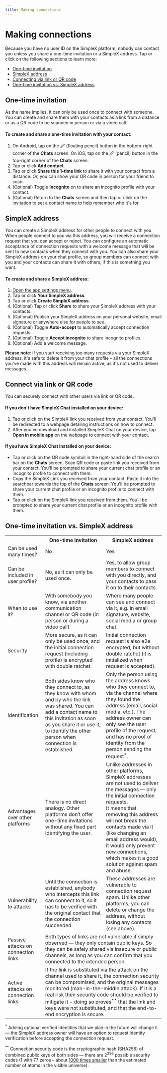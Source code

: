 ```yaml
---
title: Making connections
---
```


# Making connections

Because you have no user ID on the SimpleX platform, nobody can contact you unless you share a one-time invitation or a SimpleX address. Tap or click on the following sections to learn more:

- [One-time invitation](#one-time-invitation)
- [SimpleX address](#simplex-address)
- [Connecting via link or QR code](#connect-via-link-or-qr-code)
- [One-time invitation vs. SimpleX address](#one-time-invitation-vs-simplex-address)

## One-time invitation

As the name implies, it can only be used once to connect with someone. You can create and share them with your contacts as a link from a distance or as a QR code to be scanned in person or via a video call. 

#### To create and share a one-time invitation with your contact:

1. On Android, tap on the 🖉 (floating pencil) button in the bottom-right corner of the **Chats** screen. On iOS, tap on the 🖉 (pencil) button in the top-right corner of the **Chats** screen.
2. Tap or click **Add contact**.
3. Tap or click **Share this 1-time link** to share it with your contact from a distance. Or, you can show your QR code in person for your friend to scan.
4. (Optional) Toggle **Incognito** on to share an incognito profile with your contact.
5. (Optional) Return to the **Chats** screen and then tap or click on the invitation to set a contact name to help remember who it's for.

## SimpleX address

You can create a SimpleX address for other people to connect with you. When people connect to you via this address, you will receive a connection request that you can accept or reject. You can configure an automatic acceptance of connection requests with a welcome message that will be sent to new contacts when they connect with you. You can also share your SimpleX address on your chat profile, so group members can connect with you and your contacts can share it with others, if this is something you want.

#### To create and share a SimpleX address:

1. [Open the app settings menu](./app-settings.md#opening-the-app-settings-menu).
2. Tap or click **Your SimpleX address**.
3. Tap or click **Create SimpleX address**. 
4. (Optional) Tap or click **Share** to share your SimpleX address with your contacts.
5. (Optional) Publish your SimpleX address on your personal website, email signature or anywhere else for people to see. 
6. (Optional) Toggle **Auto-accept** to automatically accept connection requests. 
7. (Optional) Toggle **Accept incognito** to share incognito profiles. 
8. (Optional) Add a welcome message. 

**Please note**: if you start receiving too many requests via your SimpleX address, it's safe to delete it from your chat profile – all the connections you've made with this address will remain active, as it's not used to deliver messages.

## Connect via link or QR code

You can securely connect with other users via link or QR code. 

#### If you don't have SimpleX Chat installed on your device:

1. Tap or click on the SimpleX link you received from your contact. You'll be redirected to a webpage detailing instructions on how to connect. 
2. After you've download and installed SimpleX Chat on your device, tap **Open in mobile app** on the webpage to connect with your contact.

#### If you have SimpleX Chat installed on your device:

- Tap or click on the QR code symbol in the right-hand side of the search bar on the **Chats** screen. Scan QR code or paste link you received from your contact. You'll be prompted to share your current chat profile or an incognito profile to connect with them.
- Copy the SimpleX Link you received from your contact. Paste it into the searchbar towards the top of the **Chats** screen. You'll be prompted to share your current chat profile or an incognito profile to connect with them.
- Tap or click on the SimpleX link you received from them. You'll be prompted to share your current chat profile or an incognito profile with them.

## One-time invitation vs. SimpleX address

<table>
  <tr>
    <th></th>
    <th>One-time invitation</th>
    <th>SimpleX address</th>
  </tr>
  <tr>
    <td>Can be used many times?</td>
    <td>No</td>
    <td>Yes</td>
  </tr>
  <tr>
    <td>Can be included in user profile?</td>
    <td>No, as it can only be used once.</td>
    <td>Yes, to allow group members to connect with you directly, and your contacts to pass it on to their contacts.</td>
  </tr>
  <tr>
    <td>When to use it?</td>
    <td>With somebody you know, via another communication channel or QR code (in person or during a video call)</td>
    <td>Where many people can see and connect via it, e.g. in email signature, website, social media or group chat.</td>
  </tr>
  <tr>
    <td>Security</td>
    <td>More secure, as it can only be used once, and the initial connection request (including profile) is encrypted with double ratchet.</td>
    <td>Initial connection request is also e2e encrypted, but without double ratchet (it is initialized when request is accepted).</td>
  </tr>
  <tr>
    <td>Identification</td>
    <td>Both sides know who they connect to, as they know with whom and by who the link was shared. You can add a contact name to this invitation as soon as you share it or use it, to identify the other person when connection is established.</td>
    <td>Only the person using the address knows who they connect to, via the channel where they found the address (email, social media, etc.). The address owner can only see the user profile of the request, and has no proof of identity from the person sending the request<sup>*</sup>.</td>
  </tr>
  <tr>
    <td>Advantages over other platforms</td>
    <td>There is no direct analogy. Other platforms don’t offer one-time invitations without any fixed part identifying the user.</td>
    <td>Unlike addresses in other platforms, SimpleX addresses are not used to deliver the messages — only the initial connection requests.<br>It means that removing this address will not break the contacts made via it (like changing an email address would), it would only prevent new connections, which makes it a good solution against spam and abuse.</td>
  </tr>
  <tr>
    <td>Vulnerability to attacks</td>
    <td>Until the connection is established, anybody who intercepts this link can connect to it, so it has to be verified with the original contact that the connection succeeded.</td>
    <td>These addresses are vulnerable to connection request spam. Unlike other platforms, you can delete or change the address, without losing any contacts (see above).</td>
  </tr>
  <tr>
    <td>Passive attacks on connection links</td>
    <td colspan="2">Both types of links are not vulnerable if simply observed — they only contain public keys. So they can be safely shared via insecure or public channels, as long as you can confirm that you connected to the intended person.</td>
  </tr>
  <tr>
    <td>Active attacks on connection links</td>
    <td colspan="2">If the link is substituted via the attack on the channel used to share it, the connection security can be compromised, and the original messages monitored (man-in-the-middle attack). If it is a real risk then security code should be verified to mitigate it - doing so proves<sup>**</sup> that the link and keys were not substituted, and that the end-to-end encryption is secure.</td>
  </tr>
</table>

<sup>*</sup> Adding optional verified identities that we plan in the future will change it &mdash; the SimpleX address owner will have an option to request identity verification before accepting the connection request.

<sup>**</sup> Connection security code is the cryptographic hash (SHA256) of combined public keys of both sides &mdash; there are 2<sup>256</sup> possible security codes (1 with 77 zeros – about [1000 times smaller](https://www.wolframalpha.com/input?i=2%5E256) than the estimated number of atoms in the visible universe).
